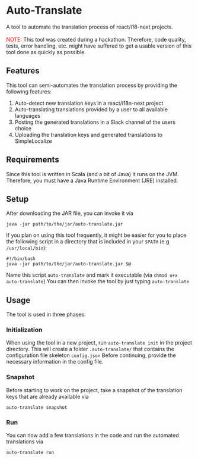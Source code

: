 # Auto-Translate
A tool to automate the translation process of react/i18-next projects. <br/>
<br/>
<span style="color:red">NOTE:</span> This tool was created during a hackathon. Therefore,
code quality, tests, error handling, etc. might have suffered to get a usable version of this tool done as quickly as possible.
## Features
This tool can semi-automates the translation process by providing the following features:
1. Auto-detect new translation keys in a react/i18n-next project
2. Auto-translating translations provided by a user to all available languages
3. Posting the generated translations in a Slack channel of the users choice
4. Uploading the translation keys and generated translations to SimpleLocalize
## Requirements
Since this tool is written in Scala (and a bit of Java) it runs on the JVM. Therefore, you
must have a Java Runtime Environment (JRE) installed.
## Setup
After downloading the JAR file, you can invoke it via 
```shell
java -jar path/to/the/jar/auto-translate.jar
```
If you plan on using this tool frequently, it might be easier for you to place the following script in 
a directory that is included in your `$PATH` (e.g `/usr/local/bin`):
```shell
#!/bin/bash
java -jar path/to/the/jar/auto-translate.jar $@
```
Name this script `auto-translate` and mark it executable (via `chmod u+x auto-translate`)
You can then invoke the tool by just typing `auto-translate`

## Usage
The tool is used in three phases:
### Initialization
When using the tool in a new project, run `auto-translate init` in the project directory.
This will create a folder `.auto-translate/` that contains the configuration file skeleton `config.json`
Before continuing, provide the necessary information in the config file.
### Snapshot
Before starting to work on the project, take a snapshot of the translation keys that are already available via
```shell
auto-translate snapshot
```
### Run
You can now add a few translations in the code and run the automated translations via 
```shell
auto-translate run
```

